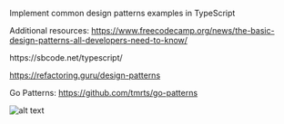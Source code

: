 <p>
  Implement common design patterns examples in TypeScript
</p>


Additional resources: 
</n>
https://www.freecodecamp.org/news/the-basic-design-patterns-all-developers-need-to-know/

</n>
https://sbcode.net/typescript/

</n>

https://refactoring.guru/design-patterns

</n>

Go Patterns: https://github.com/tmrts/go-patterns


![alt text](https://miro.medium.com/v2/resize:fit:720/format:webp/0*u3LvRB25YEbv_J2Y?raw=true)
